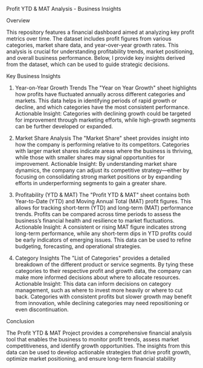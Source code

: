 Profit YTD & MAT Analysis - Business Insights

Overview

This repository features a financial dashboard aimed at analyzing key profit metrics over time. The dataset includes profit figures from various categories, market share data, and year-over-year growth rates. This analysis is crucial for understanding profitability trends, market positioning, and overall business performance. Below, I provide key insights derived from the dataset, which can be used to guide strategic decisions.

Key Business Insights

1. Year-on-Year Growth Trends
The "Year on Year Growth" sheet highlights how profits have fluctuated annually across different categories and markets. This data helps in identifying periods of rapid growth or decline, and which categories have the most consistent performance.
Actionable Insight: Categories with declining growth could be targeted for improvement through marketing efforts, while high-growth segments can be further developed or expanded.

2. Market Share Analysis
The "Market Share" sheet provides insight into how the company is performing relative to its competitors. Categories with larger market shares indicate areas where the business is thriving, while those with smaller shares may signal opportunities for improvement.
Actionable Insight: By understanding market share dynamics, the company can adjust its competitive strategy—either by focusing on consolidating strong market positions or by expanding efforts in underperforming segments to gain a greater share.

3. Profitability (YTD & MAT)
The "Profit YTD & MAT" sheet contains both Year-to-Date (YTD) and Moving Annual Total (MAT) profit figures. This allows for tracking short-term (YTD) and long-term (MAT) performance trends. Profits can be compared across time periods to assess the business’s financial health and resilience to market fluctuations.
Actionable Insight: A consistent or rising MAT figure indicates strong long-term performance, while any short-term dips in YTD profits could be early indicators of emerging issues. This data can be used to refine budgeting, forecasting, and operational strategies.

4. Category Insights
The "List of Categories" provides a detailed breakdown of the different product or service segments. By tying these categories to their respective profit and growth data, the company can make more informed decisions about where to allocate resources.
Actionable Insight: This data can inform decisions on category management, such as where to invest more heavily or where to cut back. Categories with consistent profits but slower growth may benefit from innovation, while declining categories may need repositioning or even discontinuation.

Conclusion

The Profit YTD & MAT Project provides a comprehensive financial analysis tool that enables the business to monitor profit trends, assess market competitiveness, and identify growth opportunities. The insights from this data can be used to develop actionable strategies that drive profit growth, optimize market positioning, and ensure long-term financial stability
